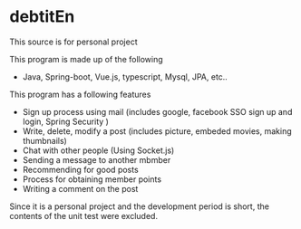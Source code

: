 # debtitEn

This source is for personal project

This program is made up of the following

 - Java, Spring-boot, Vue.js, typescript, Mysql, JPA, etc..

This program has a following features
 - Sign up process using mail (includes google, facebook SSO sign up and login, Spring Security )
 - Write, delete, modify a post (includes picture, embeded movies, making thumbnails)
 - Chat with other people (Using Socket.js)
 - Sending a message to another mbmber
 - Recommending for good posts
 - Process for obtaining member points
 - Writing a comment on the post

Since it is a personal project and the development period is short, the contents of the unit test were excluded.
